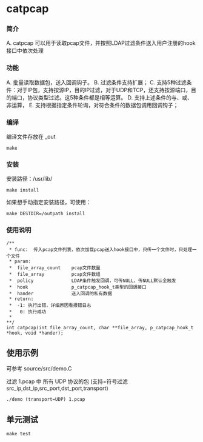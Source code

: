 catpcap
=========

### 简介

A. catpcap 可以用于读取pcap文件，并按照LDAP过滤条件送入用户注册的hook接口中依次处理

### 功能

A. 批量读取数据包，送入回调钩子。
B. 过滤条件支持扩展；
C. 支持5种过滤条件：对于IP包，支持按源IP，目的IP过滤，对于UDP和TCP，还支持按源端口，目的端口，协议类型过滤。这5种条件都是相等运算。
D. 支持上述条件的与、或、非运算，
E. 支持根据指定条件轮询，对符合条件的数据包调用回调钩子；

### 编译

编译文件存放在 _out
```
make
```

### 安装

安装路径：/usr/lib/ 
```
make install
```
如果想手动指定安装路径，可使用：
```
make DESTDIR=/outpath install
```

### 使用说明

```
/**
 * func:  传入pcap文件列表，依次加载pcap送入hook接口中，只传一个文件时，只处理一个文件
 * param:
 *	file_array_count	pcap文件数量
 *	file_array			pcap文件数组
 *  policy              LDAP条件触发回调，可传NULL，传NULL默认全触发
 *	hook				p_catpcap_hook_t类型的回调接口
 *	hander				送入回调的私有数据
 * return:
 *	-1: 执行出错，详细原因看报错日志
 *	 0: 执行成功
 *
**/
int catpcap(int file_array_count, char **file_array, p_catpcap_hook_t *hook, void *hander);
```

## 使用示例

可参考 source/src/demo.C

过滤 1.pcap 中 所有 UDP 协议的包 (支持=符号过滤src_ip,dst_ip,src_port,dst_port,transport)
```
./demo (transport=UDP) 1.pcap
```

## 单元测试

```
make test
```

